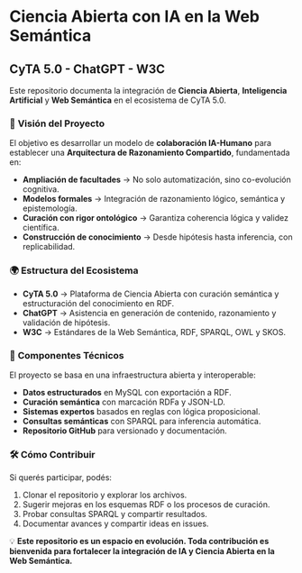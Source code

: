 # Ciencia Abierta con IA en la Web Semántica

## CyTA 5.0 - ChatGPT - W3C

Este repositorio documenta la integración de **Ciencia Abierta**, **Inteligencia Artificial** y **Web Semántica** en el ecosistema de CyTA 5.0.

### 📌 **Visión del Proyecto**
El objetivo es desarrollar un modelo de **colaboración IA-Humano** para establecer una **Arquitectura de Razonamiento Compartido**, fundamentada en:

- **Ampliación de facultades** → No solo automatización, sino co-evolución cognitiva.
- **Modelos formales** → Integración de razonamiento lógico, semántica y epistemología.
- **Curación con rigor ontológico** → Garantiza coherencia lógica y validez científica.
- **Construcción de conocimiento** → Desde hipótesis hasta inferencia, con replicabilidad.

### 🌍 **Estructura del Ecosistema**
- **CyTA 5.0** → Plataforma de Ciencia Abierta con curación semántica y estructuración del conocimiento en RDF.
- **ChatGPT** → Asistencia en generación de contenido, razonamiento y validación de hipótesis.
- **W3C** → Estándares de la Web Semántica, RDF, SPARQL, OWL y SKOS.

### 🚀 **Componentes Técnicos**
El proyecto se basa en una infraestructura abierta y interoperable:

- **Datos estructurados** en MySQL con exportación a RDF.
- **Curación semántica** con marcación RDFa y JSON-LD.
- **Sistemas expertos** basados en reglas con lógica proposicional.
- **Consultas semánticas** con SPARQL para inferencia automática.
- **Repositorio GitHub** para versionado y documentación.

### 🛠 **Cómo Contribuir**
Si querés participar, podés:
1. Clonar el repositorio y explorar los archivos.
2. Sugerir mejoras en los esquemas RDF o los procesos de curación.
3. Probar consultas SPARQL y compartir resultados.
4. Documentar avances y compartir ideas en issues.

💡 **Este repositorio es un espacio en evolución. Toda contribución es bienvenida para fortalecer la integración de IA y Ciencia Abierta en la Web Semántica.**

